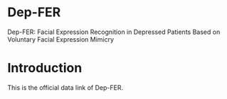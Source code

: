 # Dep-FER
Dep-FER: Facial Expression Recognition in Depressed Patients Based on Voluntary Facial Expression Mimicry <br>

# Introduction
This is the official data link of Dep-FER. <br>
